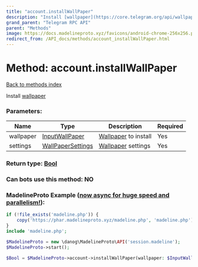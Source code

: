 ```yaml
---
title: "account.installWallPaper"
description: "Install [wallpaper](https://core.telegram.org/api/wallpapers)"
grand_parent: "Telegram RPC API"
parent: "Methods"
image: https://docs.madelineproto.xyz/favicons/android-chrome-256x256.png
redirect_from: /API_docs/methods/account_installWallPaper.html
---
```

# Method: account.installWallPaper
[Back to methods index](index.html)



Install [wallpaper](https://core.telegram.org/api/wallpapers)

### Parameters:

| Name     |    Type       | Description | Required |
|----------|---------------|-------------|----------|
|wallpaper|[InputWallPaper](/API_docs/types/InputWallPaper.html) | [Wallpaper](https://core.telegram.org/api/wallpapers) to install | Yes|
|settings|[WallPaperSettings](/API_docs/types/WallPaperSettings.html) | [Wallpaper](https://core.telegram.org/api/wallpapers) settings | Yes|


### Return type: [Bool](/API_docs/types/Bool.html)

### Can bots use this method: **NO**


### MadelineProto Example ([now async for huge speed and parallelism!](https://docs.madelineproto.xyz/docs/ASYNC.html)):


```php
if (!file_exists('madeline.php')) {
    copy('https://phar.madelineproto.xyz/madeline.php', 'madeline.php');
}
include 'madeline.php';

$MadelineProto = new \danog\MadelineProto\API('session.madeline');
$MadelineProto->start();

$Bool = $MadelineProto->account->installWallPaper(wallpaper: $InputWallPaper, settings: $WallPaperSettings, );
```

